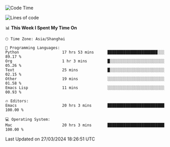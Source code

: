<!--START_SECTION:waka-->
![Code Time](http://img.shields.io/badge/Code%20Time-1%2C880%20hrs%2011%20mins-blue)

![Lines of code](https://img.shields.io/badge/From%20Hello%20World%20I%27ve%20Written-291.9%20thousand%20lines%20of%20code-blue)

📊 **This Week I Spent My Time On** 

```text
🕑︎ Time Zone: Asia/Shanghai

💬 Programming Languages: 
Python                   17 hrs 53 mins      ██████████████████████░░░   89.17 % 
Org                      1 hr 3 mins         █░░░░░░░░░░░░░░░░░░░░░░░░   05.26 % 
Text                     25 mins             █░░░░░░░░░░░░░░░░░░░░░░░░   02.15 % 
Other                    19 mins             ░░░░░░░░░░░░░░░░░░░░░░░░░   01.58 % 
Emacs Lisp               11 mins             ░░░░░░░░░░░░░░░░░░░░░░░░░   00.93 % 

🔥 Editors: 
Emacs                    20 hrs 3 mins       █████████████████████████   100.00 % 

💻 Operating System: 
Mac                      20 hrs 3 mins       █████████████████████████   100.00 % 
```


 Last Updated on 27/03/2024 18:26:51 UTC
<!--END_SECTION:waka-->
